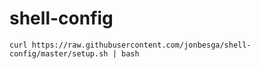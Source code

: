 # shell-config
`curl https://raw.githubusercontent.com/jonbesga/shell-config/master/setup.sh | bash`
